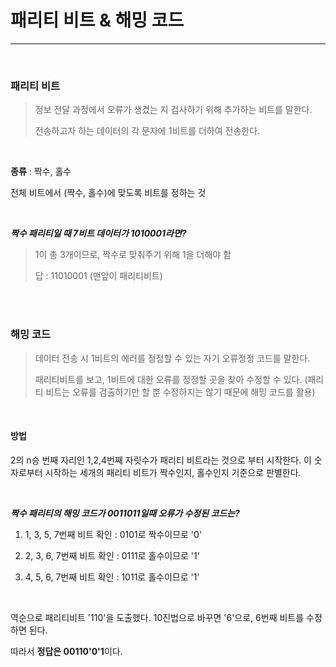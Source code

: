 # 패리티 비트 & 해밍 코드

---

<br>

### 패리티 비트

> 정보 전달 과정에서 오류가 생겼는 지 검사하기 위해 추가하는 비트를 말한다.
>
> 전송하고자 하는 데이터의 각 문자에 1비트를 더하여 전송한다.

<br>

**종류** : 짝수, 홀수

전체 비트에서 (짝수, 홀수)에 맞도록 비트를 정하는 것

<br>

***짝수 패리티일 때 7비트 데이터가 1010001라면?***

> 1이 총 3개이므로, 짝수로 맞춰주기 위해 1을 더해야 함
>
> 답 : 11010001 (맨앞이 패리티비트)

<br>

<br>

### 해밍 코드

> 데이터 전송 시 1비트의 에러를 정정할 수 있는 자기 오류정정 코드를 말한다.
>
> 패리티비트를 보고, 1비트에 대한 오류를 정정할 곳을 찾아 수정할 수 있다.
> (패리티 비트는 오류를 검출하기만 할 뿐 수정하지는 않기 때문에 해밍 코드를 활용)

<br>

#### 방법

2의 n승 번째 자리인 1,2,4번째 자릿수가 패리티 비트라는 것으로 부터 시작한다. 이 숫자로부터 시작하는 세개의 패리티 비트가 짝수인지, 홀수인지 기준으로 판별한다.

<br>

***짝수 패리티의 해밍 코드가 0011011일때 오류가 수정된 코드는?***

1) 1, 3, 5, 7번째 비트 확인 : 0101로 짝수이므로 '0'

2) 2, 3, 6, 7번째 비트 확인 : 0111로 홀수이므로 '1'

3) 4, 5, 6, 7번째 비트 확인 : 1011로 홀수이므로 '1'

<br>

역순으로 패리티비트 '110'을 도출했다. 10진법으로 바꾸면 '6'으로, 6번째 비트를 수정하면 된다.

따라서 **정답은 00110'0'1**이다.